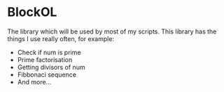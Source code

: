 # BlockOL

The library which will be used by most of my scripts. This library has the things I use really often, for example:

* Check if num is prime
* Prime factorisation
* Getting divisors of num
* Fibbonaci sequence
* And more...
